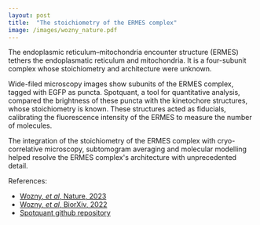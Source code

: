 ```yaml
---
layout: post
title:  "The stoichiometry of the ERMES complex"
image: /images/wozny_nature.pdf
---
```

The endoplasmic reticulum–mitochondria encounter structure (ERMES) tethers the endoplasmatic reticulum and mitochondria. It is a four-subunit complex whose stoichiometry and architecture were unknown. 

Wide-filed microscopy images show subunits of the ERMES complex, tagged with EGFP as puncta. Spotquant, a tool for quantitative analysis, compared the brightness of these puncta with the kinetochore structures, whose stoichiometry is known. These structures acted as fiducials, calibrating the fluorescence intensity of the ERMES to measure the number of molecules.

The integration of the stoichiometry of the ERMES complex with cryo-correlative microscopy, subtomogram averaging and molecular modelling helped resolve the ERMES complex's architecture with unprecedented detail.

References:

- [Wozny, *et al*, Nature, 2023][nature]
- [Wozny, *et al*, BiorXiv, 2022][biorxiv]
- [Spotquant github repository][github-repo]

[nature]: https://www.nature.com/articles/s41586-023-06050-3
[biorxiv]: https://www.biorxiv.org/content/10.1101/2022.04.12.488000v1
[github-repo]: https://github.com/apicco/spotquant?tab=readme-ov-file#spotquant

